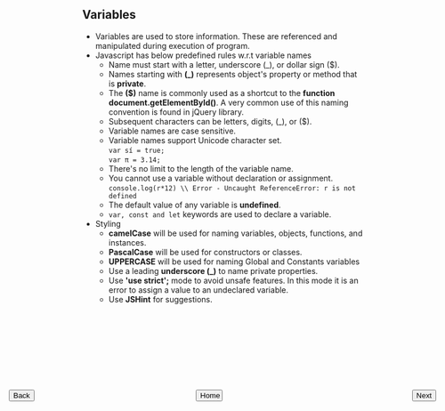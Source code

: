 <input style="position: absolute; top: 20%;left: 10%;" type="button" onclick="location.href='https://rahgadda.github.io/Javascript/Basics/01-Comments.html';" value="Back" />
<input style="position: absolute; top: 20%;left: 45%;right: 50%;" type="button" onclick="location.href='https://rahgadda.github.io/Javascript';" value="Home" />
<input style="position: absolute; top: 20%;right: 10%;" type="button" onclick="location.href='https://rahgadda.github.io/Javascript/Basics/03-DataTypes.html';" value="Next" />
<br/><br/>

## Variables

- Variables are used to store information. These are referenced and manipulated during execution of program.
- Javascript has below predefined rules w.r.t variable names
  - Name must start with a letter, underscore (\_), or dollar sign (\$).
  - Names starting with **(\_)** represents object's property or method that is **private**.
  - The **(\$)** name is commonly used as a shortcut to the **function document.getElementById()**. A very common use of this naming convention is found in jQuery library.
  - Subsequent characters can be letters, digits, (\_), or (\$).
  - Variable names are case sensitive.
  - Variable names support Unicode character set.  
    `var sí = true;`  
    `var π = 3.14;`
  - There's no limit to the length of the variable name.
  - You cannot use a variable without declaration or assignment.  
     `console.log(r*12) \\ Error - Uncaught ReferenceError: r is not defined`
  - The default value of any variable is **undefined**.
  - `var, const and let` keywords are used to declare a variable.
- Styling
  - **camelCase** will be used for naming variables, objects, functions, and instances.
  - **PascalCase** will be used for constructors or classes.
  - **UPPERCASE** will be used for naming Global and Constants variables
  - Use a leading **underscore (\_)** to name private properties.
  - Use **'use strict';** mode to avoid unsafe features. In this mode it is an error to assign a value to an undeclared variable.
  - Use **JSHint** for suggestions.
